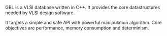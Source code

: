 GBL is a VLSI database written in C++. It provides the core datastructures needed by VLSI design software.

It targets a simple and safe API with powerful manipulation algorithm. Core objectives are performance, memory consumption and determinism.
